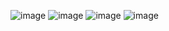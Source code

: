 ![image](https://user-images.githubusercontent.com/76835313/146767685-754df186-cd96-4b98-a889-f03a9bb2e4d5.png)
![image](https://user-images.githubusercontent.com/76835313/146767747-fc009fe1-c5a3-4a04-a678-ce5650b84381.png)
![image](https://user-images.githubusercontent.com/76835313/146767798-e175e898-5dd9-4c53-84fa-c45eed1e91a2.png)
![image](https://user-images.githubusercontent.com/76835313/146767827-e06b20e0-5cac-44b9-b5ee-493daf4d4cd1.png)
